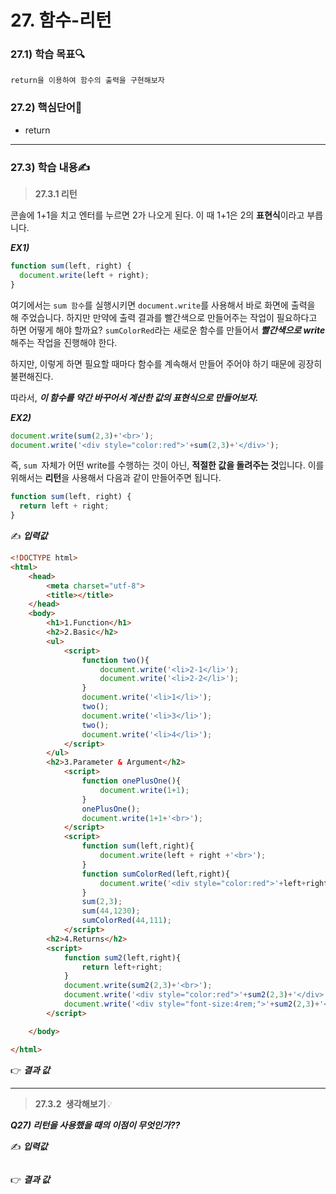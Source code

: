 # 27. 함수-리턴



### 27.1) 학습 목표🔍

```
return을 이용하여 함수의 출력을 구현해보자
```



### 27.2) 핵심단어📝

- return

---



### 27.3) 학습 내용✍

>  <strong>27.3.1 리턴</strong>

콘솔에 1+1을 치고 엔터를 누르면 2가 나오게 된다. 이 때 1+1은 2의 **표현식**이라고 부릅니다.

***EX1)***

```javascript
function sum(left, right) {
  document.write(left + right);
}
```

여기에서는 `sum 함수`를 실행시키면 `document.write`를 사용해서 바로 화면에 출력을 해 주었습니다. 하지만 만약에 출력 결과를 빨간색으로 만들어주는 작업이 필요하다고 하면 어떻게 해야 할까요? `sumColorRed`라는 새로운 함수를 만들어서 ***빨간색으로 write***해주는 작업을 진행해야 한다.

하지만, 이렇게 하면 필요할 때마다 함수를 계속해서 만들어 주어야 하기 때문에 굉장히 불편해진다. 



따라서, ***이 함수를 약간 바꾸어서 계산한 값의 표현식으로 만들어보자.***

***EX2)***

```javascript
document.write(sum(2,3)+'<br>');
document.write('<div style="color:red">'+sum(2,3)+'</div>');
```

즉, `sum `자체가 어떤 write를 수행하는 것이 아닌, **적절한 값을 돌려주는 것**입니다. 이를 위해서는 **리턴**을 사용해서 다음과 같이 만들어주면 됩니다.

```javascript
function sum(left, right) {
  return left + right;
}
```

✍ ***입력값***

```html
<!DOCTYPE html>
<html>
    <head>
        <meta charset="utf-8">
        <title></title>
    </head>
    <body>
        <h1>1.Function</h1>
        <h2>2.Basic</h2>
        <ul>
            <script>
                function two(){
                    document.write('<li>2-1</li>');
                    document.write('<li>2-2</li>');
                }
                document.write('<li>1</li>'); 
                two();
                document.write('<li>3</li>');
                two();
                document.write('<li>4</li>');
            </script>
        </ul>
        <h2>3.Parameter & Argument</h2>
            <script>
                function onePlusOne(){
                    document.write(1+1);
                }
                onePlusOne();
                document.write(1+1+'<br>');
            </script>
            <script>
                function sum(left,right){
                    document.write(left + right +'<br>');
                }
                function sumColorRed(left,right){
                    document.write('<div style="color:red">'+left+right+'</div><br>');
                }
                sum(2,3);
                sum(44,1230);
                sumColorRed(44,111);
            </script>
        <h2>4.Returns</h2>
        <script>
            function sum2(left,right){
                return left+right;
            }
            document.write(sum2(2,3)+'<br>');
            document.write('<div style="color:red">'+sum2(2,3)+'</div>');
            document.write('<div style="font-size:4rem;">'+sum2(2,3)+'</div>');
        </script>

    </body>

</html>
```



👉 ***결과 값***



---



> <strong>27.3.2  생각해보기</strong>💡

***Q27) 리턴을 사용했을 때의 이점이 무엇인가??***

✍ ***입력값***

```javascript

```

👉 ***결과 값***

```

```



